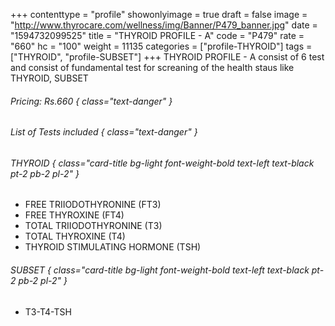 +++
contenttype = "profile"
showonlyimage = true
draft = false
image = "http://www.thyrocare.com/wellness/img/Banner/P479_banner.jpg"
date = "1594732099525"
title = "THYROID PROFILE - A"
code = "P479"
rate = "660"
hc = "100"
weight = 11135
categories = ["profile-THYROID"]
tags = ["THYROID", "profile-SUBSET"]
+++
THYROID PROFILE - A consist of 6 test and consist of fundamental test for screaning of the health staus like THYROID, SUBSET
<!--more-->
###### Pricing: Rs.660 { class="text-danger" }

###### List of Tests included { class="text-danger" }

###### THYROID { class="card-title bg-light font-weight-bold text-left text-black pt-2 pb-2 pl-2" } 
* FREE TRIIODOTHYRONINE (FT3)
* FREE THYROXINE (FT4)
* TOTAL TRIIODOTHYRONINE (T3)
* TOTAL THYROXINE (T4)
* THYROID STIMULATING HORMONE (TSH)
###### SUBSET { class="card-title bg-light font-weight-bold text-left text-black pt-2 pb-2 pl-2" } 
* T3-T4-TSH
